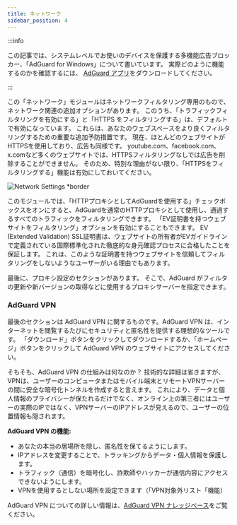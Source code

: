 ```yaml
---
title: ネットワーク
sidebar_position: 4
---
```


:::info

この記事では、システムレベルでお使いのデバイスを保護する多機能広告ブロッカー、「AdGuard for Windows」について書いています。 実際どのように機能するのかを確認するには、 [AdGuard アプリ](https://agrd.io/download-kb-adblock)をダウンロードしてください。

:::

この「ネットワーク」モジュールはネットワークフィルタリング専用のもので、ネットワーク関連の追加オプションがあります。 このうち、「トラフィックフィルタリングを有効にする」と「HTTPS をフィルタリングする」は、デフォルトで有効になっています。 これらは、あなたのウェブスペースをより良くフィルタリングするための重要な追加予防措置です。 現在、ほとんどのウェブサイトがHTTPSを使用しており、広告も同様です。 youtube.com、facebook.com、x.comなど多くのウェブサイトでは、HTTPSフィルタリングなしでは広告を削除することができません。 そのため、特別な理由がない限り、「HTTPSをフィルタリングする」機能は有効にしておいてください。

![Network Settings \*border](https://cdn.adtidy.org/content/kb/ad_blocker/windows/network/network_settings.png)

このモジュールでは、「HTTPプロキシとしてAdGuardを使用する」チェックボックスをオンにすると、AdGuardを通常のHTTPプロキシとして使用し、通過するすべてのトラフィックをフィルタリングできます。 「EV証明書を持つウェブサイトをフィルタリング」オプションを有効にすることもできます。 EV (Extended Validation) SSL証明書は、ウェブサイトの所有者がEVガイドラインで定義されている国際標準化された徹底的な身元確認プロセスに合格したことを保証します。 これは、このような証明書を持つウェブサイトを信頼してフィルタリングをしないようなユーザーがいる理由でもあります。

最後に、プロキシ設定のセクションがあります。 そこで、AdGuard がフィルタの更新や新バージョンの取得などに使用するプロキシサーバーを指定できます。

### AdGuard VPN

最後のセクションは AdGuard VPN に関するものです。AdGuard VPN は、インターネットを閲覧するたびにセキュリティと匿名性を提供する理想的なツールです。 「ダウンロード」ボタンをクリックしてダウンロードするか、「ホームページ」ボタンをクリックして AdGuard VPN のウェブサイトにアクセスしてください。

そもそも、AdGuard VPN の仕組みは何なのか？ 技術的な詳細は省きますが、VPNは、ユーザーのコンピュータまたはモバイル端末とリモートVPNサーバーの間に安全な暗号化トンネルを作成すると言えます。 これにより、データと個人情報のプライバシーが保たれるだけでなく、オンライン上の第三者にはユーザーの実際のIPではなく、VPNサーバーのIPアドレスが見えるので、ユーザーの位置情報も隠されます。

**AdGuard VPN の機能:**

- あなたの本当の居場所を隠し、匿名性を保てるようにします。
- IPアドレスを変更することで、トラッキングからデータ・個人情報を保護します。
- トラフィック（通信）を暗号化し、詐欺師やハッカーが通信内容にアクセスできないようにします。
- VPNを使用するとしない場所を設定できます（「VPN対象外リスト「機能）

AdGuard VPN についての詳しい情報は、[AdGuard VPN ナレッジベース](https://adguard-vpn.com/kb/)をご覧ください。
